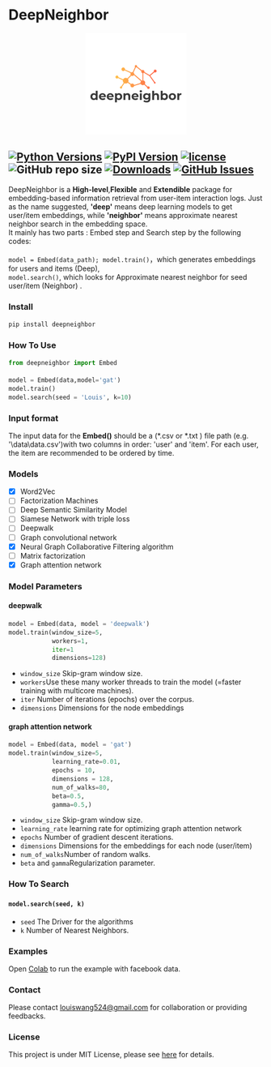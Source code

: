 # DeepNeighbor
<p align="center">
  <img src="deepneighbor_logo.png"/>
</p>

[![Python Versions](https://img.shields.io/pypi/pyversions/deepneighbor.svg)](https://pypi.org/project/deepneighbor)
[![PyPI Version](https://img.shields.io/pypi/v/deepneighbor.svg)](https://pypi.org/project/deepneighbor)
[![license](https://img.shields.io/github/license/LouisBIGDATA/deepneighbor.svg?maxAge=2592000)](https://github.com/LouisBIGDATA/deepneighbor)
![GitHub repo size](https://img.shields.io/github/repo-size/Lou1sWang/deepneighbor)
[![Downloads](https://pepy.tech/badge/deepneighbor)](https://pepy.tech/project/deepneighbor)
[![GitHub Issues](https://img.shields.io/github/issues/Lou1sWang/deepneighbor.svg
)](https://github.com/Lou1sWang/deepneighbor/issues)
---

DeepNeighbor is a **High-level**,**Flexible** and **Extendible** package for embedding-based information retrieval from user-item interaction logs. Just as the name suggested, **'deep'** means deep learning models to get user/item embeddings, while **'neighbor'** means approximate nearest neighbor search in the embedding space.<br>
It mainly has two parts : Embed step and Search step by the following codes:<br>
<br>`model = Embed(data_path); model.train()`，which generates embeddings for users and items (Deep),
<br> `model.search()`, which looks for Approximate nearest neighbor for seed user/item (Neighbor) .
<br>

### Install
```python
pip install deepneighbor
```
### How To Use

```python
from deepneighbor import Embed

model = Embed(data,model='gat')
model.train()
model.search(seed = 'Louis', k=10)
```
### Input format
The input data for the **Embed()** should be a (*.csv or *.txt ) file path (e.g. '\data\data.csv')with two columns in order: 'user' and 'item'. For each user, the item are recommended to be ordered by time.
### Models
- [x] Word2Vec
- [ ] Factorization Machines
- [ ] Deep Semantic Similarity Model
- [ ] Siamese Network with triple loss
- [ ] Deepwalk
- [ ] Graph convolutional network
- [x] Neural Graph Collaborative Filtering algorithm
- [ ] Matrix factorization
- [x] Graph attention network

### Model Parameters
#### deepwalk
```python
model = Embed(data, model = 'deepwalk')
model.train(window_size=5,
            workers=1,
            iter=1
            dimensions=128)
```
- ```window_size``` Skip-gram window size.
- ```workers```Use these many worker threads to train the model (=faster training with multicore machines).
- ```iter``` Number of iterations (epochs) over the corpus.
- ```dimensions``` Dimensions for the node embeddings


#### graph attention network 
```python
model = Embed(data, model = 'gat')
model.train(window_size=5,
            learning_rate=0.01,
            epochs = 10,
            dimensions = 128,
            num_of_walks=80,
            beta=0.5,
            gamma=0.5,)
```
- ```window_size``` Skip-gram window size.
- ```learning_rate``` learning rate for optimizing graph attention network
- ```epochs``` Number of gradient descent iterations.
- ```dimensions``` Dimensions for the embeddings for each node (user/item)
- ```num_of_walks```Number of random walks.
- ```beta``` and ```gamma```Regularization parameter.

### How To Search
#### ```model.search(seed, k)```
- ```seed``` The Driver for the algorithms
- ```k``` Number of Nearest Neighbors.

### Examples
Open [Colab](https://colab.research.google.com/drive/1j6uWt_YYyHBQDK7EN3f5GTTZTmNn2Xc5?usp=sharing) to run the example with facebook data.
### Contact
Please contact louiswang524@gmail.com for collaboration or providing feedbacks.
### License
This project is under MIT License, please see [here](LICENSE) for details.
